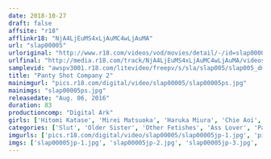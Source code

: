 ```yaml
---
date: 2018-10-27
draft: false
affsite: "r18"
afflinkr18: "NjA4LjEuMS4xLjAuMC4wLjAuMA"
url: "slap00005"
urloriginal: "http://www.r18.com/videos/vod/movies/detail/-/id=slap00005"
urlfinal: "http://media.r18.com/track/NjA4LjEuMS4xLjAuMC4wLjAuMA/videos/vod/movies/detail/-/id=slap00005"
samplevid: "awspv3001.r18.com/litevideo/freepv/s/sla/slap005/slap005_dmb_w.mp4"
title: "Panty Shot Company 2"
mainimgurl: "pics.r18.com/digital/video/slap00005/slap00005ps.jpg"
mainimgs: "slap00005ps.jpg"
releasedate: "Aug. 06, 2016"
duration: 83
productioncomp: "Digital Ark"
girls: ['Hitomi Katase', 'Mirei Matsuoka', 'Haruka Miura', 'Chie Aoi', 'Mako Ayanami', 'Rin Fukui', 'Kiriko Imafuji', 'Tomoka Nanase', 'Sena Minami', 'Kaname Tsubaki']
categories: ['Slut', 'Older Sister', 'Other Fetishes', 'Ass Lover', 'Panty Shot']
imgurls: ['pics.r18.com/digital/video/slap00005/slap00005jp-1.jpg', 'pics.r18.com/digital/video/slap00005/slap00005jp-2.jpg', 'pics.r18.com/digital/video/slap00005/slap00005jp-3.jpg', 'pics.r18.com/digital/video/slap00005/slap00005jp-4.jpg', 'pics.r18.com/digital/video/slap00005/slap00005jp-5.jpg', 'pics.r18.com/digital/video/slap00005/slap00005jp-6.jpg', 'pics.r18.com/digital/video/slap00005/slap00005jp-7.jpg', 'pics.r18.com/digital/video/slap00005/slap00005jp-8.jpg', 'pics.r18.com/digital/video/slap00005/slap00005jp-9.jpg', 'pics.r18.com/digital/video/slap00005/slap00005jp-10.jpg', 'pics.r18.com/digital/video/slap00005/slap00005jp-11.jpg', 'pics.r18.com/digital/video/slap00005/slap00005jp-12.jpg', 'pics.r18.com/digital/video/slap00005/slap00005jp-13.jpg', 'pics.r18.com/digital/video/slap00005/slap00005jp-14.jpg', 'pics.r18.com/digital/video/slap00005/slap00005jp-15.jpg', 'pics.r18.com/digital/video/slap00005/slap00005jp-16.jpg', 'pics.r18.com/digital/video/slap00005/slap00005jp-17.jpg', 'pics.r18.com/digital/video/slap00005/slap00005jp-18.jpg', 'pics.r18.com/digital/video/slap00005/slap00005jp-19.jpg', 'pics.r18.com/digital/video/slap00005/slap00005jp-20.jpg']
imgs: ['slap00005jp-1.jpg', 'slap00005jp-2.jpg', 'slap00005jp-3.jpg', 'slap00005jp-4.jpg', 'slap00005jp-5.jpg', 'slap00005jp-6.jpg', 'slap00005jp-7.jpg', 'slap00005jp-8.jpg', 'slap00005jp-9.jpg', 'slap00005jp-10.jpg', 'slap00005jp-11.jpg', 'slap00005jp-12.jpg', 'slap00005jp-13.jpg', 'slap00005jp-14.jpg', 'slap00005jp-15.jpg', 'slap00005jp-16.jpg', 'slap00005jp-17.jpg', 'slap00005jp-18.jpg', 'slap00005jp-19.jpg', 'slap00005jp-20.jpg']
---
```

